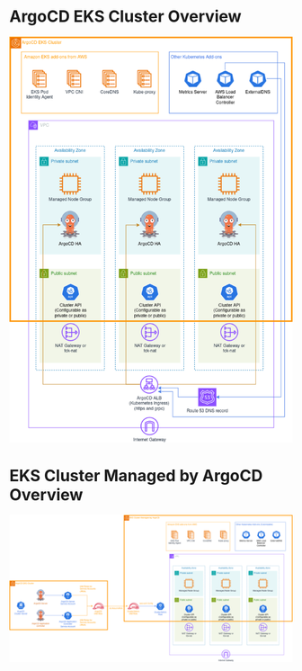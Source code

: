 # ArgoCD EKS Cluster Overview

![ArgoCDCluster](images/ArgoCDCluster.png)

# EKS Cluster Managed by ArgoCD Overview

![ArgoCDManagedCluster](images/ArgoCDManagedCluster.png)